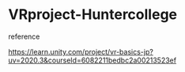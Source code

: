 # VRproject-Huntercollege

reference

https://learn.unity.com/project/vr-basics-jp?uv=2020.3&courseId=6082211bedbc2a00213523ef
